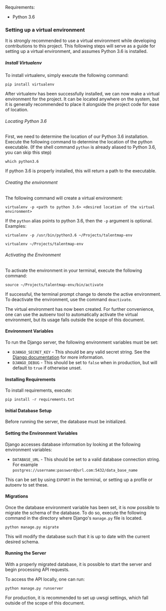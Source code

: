 Requirements:
* Python 3.6

### Setting up a virtual environment

It is strongly recommended to use a virtual environment while developing contributions to this project. This following steps will serve as a guide for setting up a virtual environment, and assumes Python 3.6 is installed.

##### Install Virtualenv
To install virtualenv, simply execute the following command:
```
pip install virtualenv
```

After virtualenv has been successfully installed, we can now make a virtual environment for the project. It can be located anywhere on the system, but it is generally recommended to place it alongside the project code for ease of location.

###### Locating Python 3.6
First, we need to determine the location of our Python 3.6 installation. Execute the following command to determine the location of the python executable. (If the shell command `python` is already aliased to Python 3.6, you can skip this step)

```
which python3.6
```

If python 3.6 is properly installed, this will return a path to the executable.

###### Creating the environment
The following command will create a virtual environment:
```
virtualenv -p <path to python 3.6> <desired location of the virtual environment>
```

If the `python` alias points to python 3.6, then the `-p` argument is optional. Examples:

```
virtualenv -p /usr/bin/python3.6 ~/Projects/talentmap-env

virtualenv ~/Projects/talentmap-env
```

###### Activating the Environment
To activate the environment in your terminal, execute the following command:
```
source ~/Projects/talentmap-env/bin/activate
```

If successful, the terminal prompt change to denote the active environment. To deactivate the environment, use the command `deactivate`.

The virtual environment has now been created. For further convenience, one can use the autoenv tool to automatically activate the virtual environment, but its usage falls outside the scope of this document.

#### Environment Variables
To run the Django server, the following environment variables must be set:

* `DJANGO_SECRET_KEY` - This should be any valid secret string. See the [Django documentation](https://docs.djangoproject.com/en/1.11/ref/settings/#std:setting-SECRET_KEY) for more information.
* `DJANGO_DEBUG` - This should be set to `false` when in production, but will default to `true` if otherwise unset.

#### Installing Requirements
To install requirements, execute:

```
pip install -r requirements.txt
```

#### Initial Database Setup
Before running the server, the database must be initialized.

#### Setting the Environment Variables
Django accesses database information by looking at the following environment variables:

* `DATABASE_URL` - This should be set to a valid database connection string. For example `postgres://username:password@url.com:5432/data_base_name`

This can be set by using `EXPORT` in the terminal, or setting up a profile or autoenv to set these.

#### Migrations
Once the database environment variable has been set, it is now possible to migrate the schema of the database. To do so, execute the following command in the directory where Django's `manage.py` file is located.

```
python manage.py migrate
```

This will modify the database such that it is up to date with the current desired schema.

#### Running the Server
With a properly migrated database, it is possible to start the server and begin processing API requests.

To access the API locally, one can run:
```
python manage.py runserver
```

For production, it is recommended to set up uwsgi settings, which fall outside of the scope of this document.
